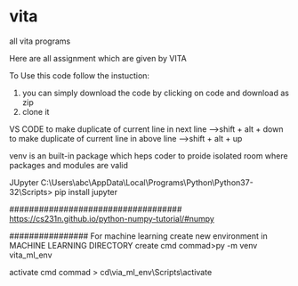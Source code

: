 # vita

all vita programs

Here are all assignment which are given by VITA

To Use this code follow the instuction:

1. you can simply download the code by clicking on code and download as zip
2. clone it

VS CODE
to make duplicate of current line in next line -->shift + alt + down
to make duplicate of current line in above line -->shift + alt + up

<!-- Virtual environment -->

venv is an built-in package which heps coder to proide isolated room where packages and modules are valid

<!-- virtual environment ends -->

JUpyter
C:\Users\abc\AppData\Local\Programs\Python\Python37-32\Scripts> pip install jupyter

###################################
https://cs231n.github.io/python-numpy-tutorial/#numpy

################
For machine learning create new environment in MACHINE LEARNING DIRECTORY
create cmd commad>py -m venv vita_ml_env

activate cmd commad > cd\via_ml_env\Scripts\activate
